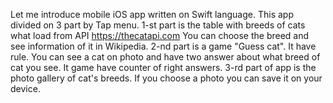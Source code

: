 Let me introduce mobile iOS app written on Swift language.
This app divided on 3 part by Tap menu.
1-st part is the table with breeds of cats what load from API https://thecatapi.com
You can choose the breed and see information of it in Wikipedia.
2-nd part is a game "Guess cat". It have rule. You can see a cat on photo and have two answer about what breed of cat you see. It game have counter of right answers.
3-rd part of app is the photo gallery of cat's breeds. If you choose a photo you can save it on your device.
